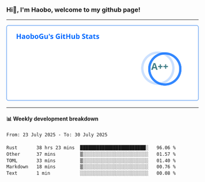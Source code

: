 <!--<h2 align="center"> Hi👋, I'm Haobo, welcome to my github page! </h2>-->
### Hi👋, I'm Haobo, welcome to my github page!
-------

<img href="https://github.com/HaoboGu" src="assets/stats.svg" alt="github stats" /> 

-------

#### 📊 **Weekly development breakdown**
<!--START_SECTION:waka-->

```txt
From: 23 July 2025 - To: 30 July 2025

Rust       38 hrs 23 mins  ████████████████████████░   96.06 %
Other      37 mins         ▒░░░░░░░░░░░░░░░░░░░░░░░░   01.57 %
TOML       33 mins         ▒░░░░░░░░░░░░░░░░░░░░░░░░   01.40 %
Markdown   18 mins         ▒░░░░░░░░░░░░░░░░░░░░░░░░   00.76 %
Text       1 min           ░░░░░░░░░░░░░░░░░░░░░░░░░   00.08 %
```

<!--END_SECTION:waka-->
<!--
backup url: https://github-readme-status-dusky-ten.vercel.app/api?username=HaoboGu&count_private=true&show_icons=true&theme=transparent&border_color=2f80ed
-->
<!--
**HaoboGu/HaoboGu** is a ✨ _special_ ✨ repository because its `README.md` (this file) appears on your GitHub profile.

Here are some ideas to get you started:

- 🔭 I’m currently working on AI-assisted programming tools
- 🌱 I’m currently learning ...
- 👯 I’m looking to collaborate on ...
- 🤔 I’m looking for help with ...
- 💬 Ask me about ...
- 📫 How to reach me: ...
- 😄 Pronouns: ...
- ⚡ Fun fact: ...
-->
